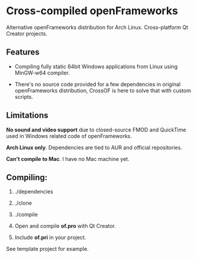 Cross-compiled openFrameworks
=============================

Alternative openFrameworks distribution for Arch Linux. Cross-platform Qt Creator projects.

Features
--------

* Compiling fully static 64bit Windows applications from Linux using MinGW-w64 compiler.

* There's no source code provided for a few dependencies in original openFrameworks distribution, CrossOF is here to solve that with custom scripts.

Limitations
-----------
<b>No sound and video support</b> due to closed-source FMOD and QuickTime used in  Windows related code of openFrameworks.

<b>Arch Linux only</b>. Dependencies are tied to AUR and official repositories.

<b>Can't compile to Mac</b>. I have no Mac machine yet.

Compiling:
---------

1) ./dependencies

2) ./clone

3) ./compile

4) Open and compile <b>of.pro</b> with Qt Creator.

5) Include <b>of.pri</b> in your project.

See template project for example.